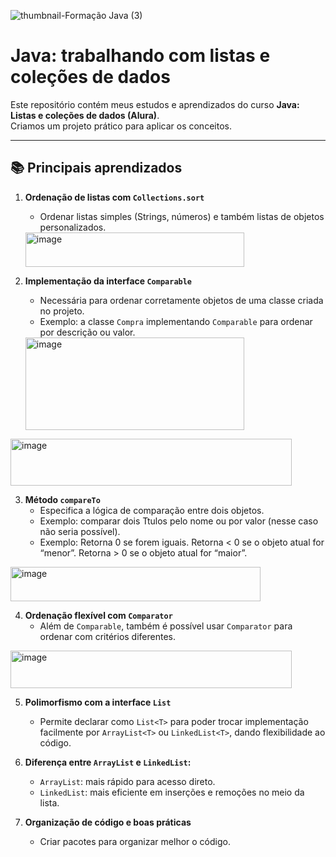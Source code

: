 ![thumbnail-Formação Java (3)](https://user-images.githubusercontent.com/66698429/226652162-77d758f2-3d34-4f6d-bb9b-37b3c00d0759.png)


# Java: trabalhando com listas e coleções de dados

Este repositório contém meus estudos e aprendizados do curso **Java: Listas e coleções de dados (Alura)**.  
Criamos um projeto prático para aplicar os conceitos.  

---

## 📚 Principais aprendizados  

1. **Ordenação de listas com `Collections.sort`**  
   - Ordenar listas simples (Strings, números) e também listas de objetos personalizados.
    <img width="350" height="55" alt="image" src="https://github.com/user-attachments/assets/eeaef84d-e9fd-41f3-b068-d699ca2f5bbf" />


2. **Implementação da interface `Comparable`**  
   - Necessária para ordenar corretamente objetos de uma classe criada no projeto.  
   - Exemplo: a classe `Compra` implementando `Comparable` para ordenar por descrição ou valor.
    <img width="350" height="148" alt="image" src="https://github.com/user-attachments/assets/fb0bf672-03a1-4c2c-bf2c-a13588c0a16c" />
  <img width="450" height="75" alt="image" src="https://github.com/user-attachments/assets/291e7ebc-5c08-47f3-a655-59ab7993d930" />


3. **Método `compareTo`**  
   - Especifica a lógica de comparação entre dois objetos.  
   - Exemplo: comparar dois Ttulos pelo nome ou por valor (nesse caso não seria possível).
   - Exemplo:
      Retorna 0 se forem iguais.
      Retorna < 0 se o objeto atual for “menor”.
      Retorna > 0 se o objeto atual for “maior”.
  <img width="400" height="55" alt="image" src="https://github.com/user-attachments/assets/47a0d75b-cfc6-42d4-9006-42bad486884f" />

  
4. **Ordenação flexível com `Comparator`**  
   - Além de `Comparable`, também é possível usar `Comparator` para ordenar com critérios diferentes.
  <img width="450" height="60" alt="image" src="https://github.com/user-attachments/assets/5fbfcb53-ed35-42db-a8a9-50492abf44a3" />


5. **Polimorfismo com a interface `List`**  
   - Permite declarar como `List<T>` para poder trocar implementação facilmente por `ArrayList<T>` ou `LinkedList<T>`, dando flexibilidade ao código.  

6. **Diferença entre `ArrayList` e `LinkedList`:** 
   - `ArrayList`: mais rápido para acesso direto.  
   - `LinkedList`: mais eficiente em inserções e remoções no meio da lista.

7. **Organização de código e boas práticas**   
   - Criar pacotes para organizar melhor o código.  



